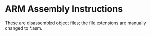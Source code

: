 # ARM Assembly Instructions
These are disassembled object files; the file extensions are manually changed to *.asm. 
